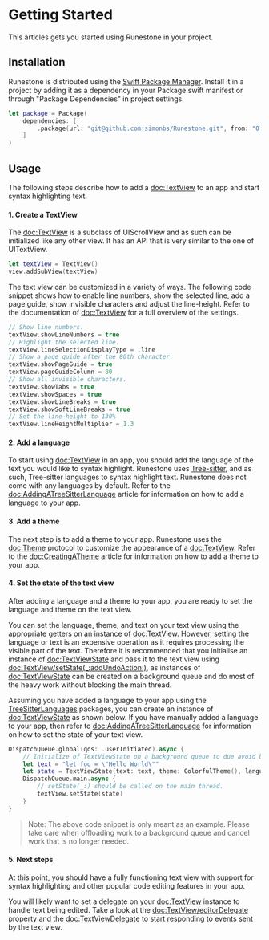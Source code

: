 # Getting Started

This articles gets you started using Runestone in your project.

## Installation

Runestone is distributed using the [Swift Package Manager](https://www.swift.org/package-manager/). Install it in a project by adding it as a dependency in your Package.swift manifest or through "Package Dependencies" in  project settings.

```swift
let package = Package(
    dependencies: [
        .package(url: "git@github.com:simonbs/Runestone.git", from: "0.1.0")
    ]
)
```

## Usage

The following steps describe how to add a <doc:TextView> to an app and start syntax highlighting text.

#### 1. Create a TextView

The <doc:TextView> is a subclass of UIScrollView and as such can be initialized like any other view. It has an API that is very similar to the one of UITextView.

```swift
let textView = TextView()
view.addSubView(textView)
```

The text view can be customized in a variety of ways. The following code snippet shows how to enable line numbers, show the selected line, add a page guide, show invisible characters and adjust the line-height. Refer to the documentation of <doc:TextView> for a full overview of the settings.

```swift
// Show line numbers.
textView.showLineNumbers = true
// Highlight the selected line.
textView.lineSelectionDisplayType = .line
// Show a page guide after the 80th character.
textView.showPageGuide = true
textView.pageGuideColumn = 80
// Show all invisible characters.
textView.showTabs = true
textView.showSpaces = true
textView.showLineBreaks = true
textView.showSoftLineBreaks = true
// Set the line-height to 130%
textView.lineHeightMultiplier = 1.3
```

#### 2. Add a language

To start using <doc:TextView> in an app, you should add the language of the text you would like to syntax highlight. Runestone uses [Tree-sitter](https://tree-sitter.github.io/tree-sitter/), and as such, Tree-sitter languages to syntax highlight text. Runestone does not come with any languages by default. Refer to the <doc:AddingATreeSitterLanguage> article for information on how to add a language to your app.

#### 3. Add a theme

The next step is to add a theme to your app. Runestone uses the <doc:Theme> protocol to customize the appearance of a <doc:TextView>. Refer to the <doc:CreatingATheme> article for information on how to add a theme to your app.

#### 4. Set the state of the text view

After adding a language and a theme to your app, you are ready to set the language and theme on the text view.

You can set the language, theme, and text on your text view using the appropriate getters on an instance of <doc:TextView>. However, setting the language or text is an expensive operation as it requires processing the visible part of the text. Therefore it is recommended that you initialise an instance of <doc:TextViewState> and pass it to the text view using <doc:TextView/setState(_:addUndoAction:)>, as instances of <doc:TextViewState> can be created on a background queue and do most of the heavy work without blocking the main thread.

Assuming you have added a language to your app using the [TreeSitterLanguages](https://github.com/simonbs/TreeSitterLanguages) packages, you can create an instance of <doc:TextViewState> as shown below. If you have manually added a language to your app, then refer to <doc:AddingATreeSitterLanguage> for information on how to set the state of your text view.

```swift
DispatchQueue.global(qos: .userInitiated).async {
    // Initialize of TextViewState on a background queue to due avoid blocking the main thread.
    let text = "let foo = \"Hello World\""
    let state = TextViewState(text: text, theme: ColorfulTheme(), language: .javaScript)
    DispatchQueue.main.async {
        // setState(_:) should be called on the main thread.
        textView.setState(state)
    }
}
```

> Note: The above code snippet is only meant as an example. Please take care when offloading work to a background queue and cancel work that is no longer needed.

#### 5. Next steps

At this point, you should have a fully functioning text view with support for syntax highlighting and other popular code editing features in your app.

You will likely want to set a delegate on your <doc:TextView> instance to handle text being edited. Take a look at the <doc:TextView/editorDelegate> property and the <doc:TextViewDelegate> to start responding to events sent by the text view.
